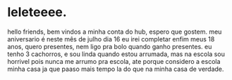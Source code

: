 # leleteeee.
hello friends, bem vindos a minha conta do hub, espero que gostem.
meu aniversario é neste mês de julho dia 16 eu irei completar enfim meus 18 anos, quero presentes, nem ligo pra bolo quando ganho presentes.
eu tenho 3 cachorros, e sou linda quando estou arrumada, mas na escola sou horrivel pois nunca me arrumo pra escola, ate porque considero a escola minha casa ja que paaso mais tempo la do que na minha casa de verdade.
